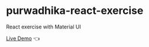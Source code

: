 # purwadhika-react-exercise
React exercise with Material UI


[Live Demo](https://akhfirdaus07.github.io/purwadhika-react-exercise/) :point_left: